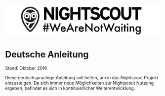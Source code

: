 ![](images/wearnotwating.png)
# Deutsche Anleitung


Stand: Oktober 2016



Diese deutschsprachige Anleitung soll helfen, um in das Nightscout Projekt einzusteigen. Da sich immer neue Möglichkeiten zur Nightscout Nutzung ergeben, befindet es sich in kontinuierlicher Weiterentwicklung.

